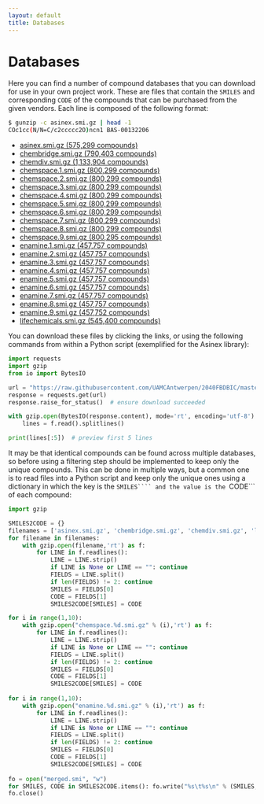 ```yaml
---
layout: default
title: Databases
---
```


# Databases

Here you can find a number of compound databases that you can download for use in your own project work. These are files that contain the ```SMILES``` and corresponding ```CODE``` of the compounds that can be purchased from the given vendors. Each line is composed of the following format:

```bash
$ gunzip -c asinex.smi.gz | head -1
COc1cc(N/N=C/c2ccccc2O)ncn1	BAS-00132206
```

- <a href="Databases/asinex.smi.gz" download>asinex.smi.gz (575,299 compounds)</a>
- <a href="Databases/chembridge.smi.gz" download>chembridge.smi.gz (790,403 compounds)</a>
- <a href="Databases/chemdiv.smi.gz" download>chemdiv.smi.gz (1,133,904 compounds)</a>
- <a href="Databases/chemspace.1.smi.gz" download>chemspace.1.smi.gz (800,299 compounds)</a>
- <a href="Databases/chemspace.2.smi.gz" download>chemspace.2.smi.gz (800,299 compounds)</a>
- <a href="Databases/chemspace.3.smi.gz" download>chemspace.3.smi.gz (800,299 compounds)</a>
- <a href="Databases/chemspace.4.smi.gz" download>chemspace.4.smi.gz (800,299 compounds)</a>
- <a href="Databases/chemspace.5.smi.gz" download>chemspace.5.smi.gz (800,299 compounds)</a>
- <a href="Databases/chemspace.6.smi.gz" download>chemspace.6.smi.gz (800,299 compounds)</a>
- <a href="Databases/chemspace.7.smi.gz" download>chemspace.7.smi.gz (800,299 compounds)</a>
- <a href="Databases/chemspace.8.smi.gz" download>chemspace.8.smi.gz (800,299 compounds)</a>
- <a href="Databases/chemspace.9.smi.gz" download>chemspace.9.smi.gz (800,295 compounds)</a>
- <a href="Databases/enamine.1.smi.gz" download>enamine.1.smi.gz (457,757 compounds)</a>
- <a href="Databases/enamine.2.smi.gz" download>enamine.2.smi.gz (457,757 compounds)</a>
- <a href="Databases/enamine.3.smi.gz" download>enamine.3.smi.gz (457,757 compounds)</a>
- <a href="Databases/enamine.4.smi.gz" download>enamine.4.smi.gz (457,757 compounds)</a>
- <a href="Databases/enamine.5.smi.gz" download>enamine.5.smi.gz (457,757 compounds)</a>
- <a href="Databases/enamine.6.smi.gz" download>enamine.6.smi.gz (457,757 compounds)</a>
- <a href="Databases/enamine.7.smi.gz" download>enamine.7.smi.gz (457,757 compounds)</a>
- <a href="Databases/enamine.8.smi.gz" download>enamine.8.smi.gz (457,757 compounds)</a>
- <a href="Databases/enamine.9.smi.gz" download>enamine.9.smi.gz (457,752 compounds)</a>
- <a href="Databases/lifechemicals.smi.gz" download>lifechemicals.smi.gz (545,400 compounds)</a>

You can download these files by clicking the links, or using the following commands from within a Python script (exemplified for the Asinex library):

```python
import requests
import gzip
from io import BytesIO

url = "https://raw.githubusercontent.com/UAMCAntwerpen/2040FBDBIC/master/Databases/asinex.smi.gz"
response = requests.get(url)
response.raise_for_status()  # ensure download succeeded

with gzip.open(BytesIO(response.content), mode='rt', encoding='utf-8') as f:
    lines = f.read().splitlines()

print(lines[:5])  # preview first 5 lines
```

It may be that identical compounds can be found across multiple databases, so before using a filtering step should be implemented to keep only the unique compounds. This can be done in multiple ways, but a common one is to read files into a Python script and keep only the unique ones using a dictionary in which the key is the ```SMILES```` and the value is the ```CODE``` of each compound:

```python
import gzip

SMILES2CODE = {}
filenames = ['asinex.smi.gz', 'chembridge.smi.gz', 'chemdiv.smi.gz', 'lifechemicals.smi.gz']
for filename in filenames:
	with gzip.open(filename,'rt') as f:
		for LINE in f.readlines():
			LINE = LINE.strip()
			if LINE is None or LINE == "": continue
			FIELDS = LINE.split()
			if len(FIELDS) != 2: continue
			SMILES = FIELDS[0]
			CODE = FIELDS[1]
			SMILES2CODE[SMILES] = CODE

for i in range(1,10):
	with gzip.open("chemspace.%d.smi.gz" % (i),'rt') as f:
		for LINE in f.readlines():
			LINE = LINE.strip()
			if LINE is None or LINE == "": continue
			FIELDS = LINE.split()
			if len(FIELDS) != 2: continue
			SMILES = FIELDS[0]
			CODE = FIELDS[1]
			SMILES2CODE[SMILES] = CODE
			
for i in range(1,10):
	with gzip.open("enamine.%d.smi.gz" % (i),'rt') as f:
		for LINE in f.readlines():
			LINE = LINE.strip()
			if LINE is None or LINE == "": continue
			FIELDS = LINE.split()
			if len(FIELDS) != 2: continue
			SMILES = FIELDS[0]
			CODE = FIELDS[1]
			SMILES2CODE[SMILES] = CODE
	
fo = open("merged.smi", "w")
for SMILES, CODE in SMILES2CODE.items(): fo.write("%s\t%s\n" % (SMILES, CODE))
fo.close()
```

